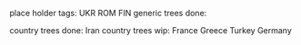 place holder tags:
UKR
ROM
FIN
generic trees done:

country trees done:
Iran
country trees wip:
France
Greece
Turkey
Germany